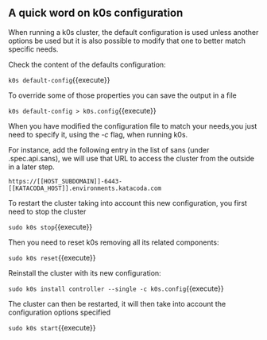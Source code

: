 ## A quick word on k0s configuration

When running a k0s cluster, the default configuration is used unless another options  be used but it is also possible to modify that one to better match specific needs.

Check the content of the defaults configuration:

`k0s default-config`{{execute}}

To override some of those properties you can save the output in a file

`k0s default-config > k0s.config`{{execute}}

When you have modified the configuration file to match your needs,you just need to specify it, using the *-c* flag, when running k0s.

For instance, add the following entry in the list of sans (under .spec.api.sans), we will use that URL to access the cluster from the outside in a later step.

`https://[[HOST_SUBDOMAIN]]-6443-[[KATACODA_HOST]].environments.katacoda.com`

To restart the cluster taking into account this new configuration, you first need to stop the cluster

`sudo k0s stop`{{execute}}

Then you need to reset k0s removing all its related components: 

`sudo k0s reset`{{execute}}

Reinstall the cluster with its new configuration:

`sudo k0s install controller --single -c k0s.config`{{execute}}

The cluster can then be restarted, it will then take into account the configuration options specified

`sudo k0s start`{{execute}}